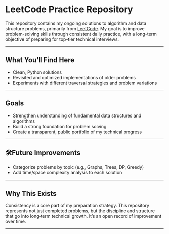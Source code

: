 # LeetCode Practice Repository

This repository contains my ongoing solutions to algorithm and data structure problems, primarily from [LeetCode](https://leetcode.com/). My goal is to improve problem-solving skills through consistent daily practice, with a long-term objective of preparing for top-tier technical interviews.

---

## What You’ll Find Here

- Clean, Python solutions
- Revisited and optimized implementations of older problems
- Experiments with different traversal strategies and problem variations

---

## Goals

- Strengthen understanding of fundamental data structures and algorithms
- Build a strong foundation for problem solving
- Create a transparent, public portfolio of my technical progress

---

## 🛠Future Improvements

- Categorize problems by topic (e.g., Graphs, Trees, DP, Greedy)
- Add time/space complexity analysis to each solution

---

## Why This Exists

Consistency is a core part of my preparation strategy. This repository represents not just completed problems, but the discipline and structure that go into long-term technical growth. It’s an open record of improvement over time.

---

